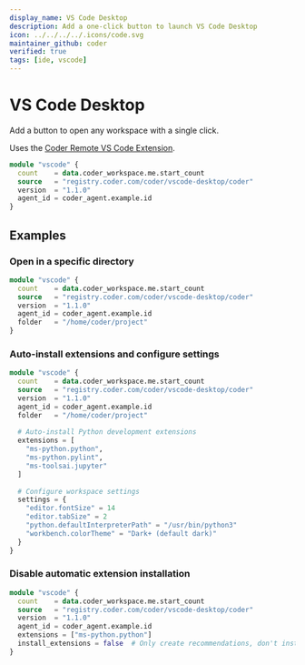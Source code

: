 ```yaml
---
display_name: VS Code Desktop
description: Add a one-click button to launch VS Code Desktop
icon: ../../../../.icons/code.svg
maintainer_github: coder
verified: true
tags: [ide, vscode]
---
```


# VS Code Desktop

Add a button to open any workspace with a single click.

Uses the [Coder Remote VS Code Extension](https://github.com/coder/vscode-coder).

```tf
module "vscode" {
  count    = data.coder_workspace.me.start_count
  source   = "registry.coder.com/coder/vscode-desktop/coder"
  version  = "1.1.0"
  agent_id = coder_agent.example.id
}
```

## Examples

### Open in a specific directory

```tf
module "vscode" {
  count    = data.coder_workspace.me.start_count
  source   = "registry.coder.com/coder/vscode-desktop/coder"
  version  = "1.1.0"
  agent_id = coder_agent.example.id
  folder   = "/home/coder/project"
}
```

### Auto-install extensions and configure settings

```tf
module "vscode" {
  count    = data.coder_workspace.me.start_count
  source   = "registry.coder.com/coder/vscode-desktop/coder"
  version  = "1.1.0"
  agent_id = coder_agent.example.id
  folder   = "/home/coder/project"
  
  # Auto-install Python development extensions
  extensions = [
    "ms-python.python",
    "ms-python.pylint",
    "ms-toolsai.jupyter"
  ]
  
  # Configure workspace settings
  settings = {
    "editor.fontSize" = 14
    "editor.tabSize" = 2
    "python.defaultInterpreterPath" = "/usr/bin/python3"
    "workbench.colorTheme" = "Dark+ (default dark)"
  }
}
```

### Disable automatic extension installation

```tf
module "vscode" {
  count    = data.coder_workspace.me.start_count
  source   = "registry.coder.com/coder/vscode-desktop/coder"
  version  = "1.1.0"
  agent_id = coder_agent.example.id
  extensions = ["ms-python.python"]
  install_extensions = false  # Only create recommendations, don't install
}
```
